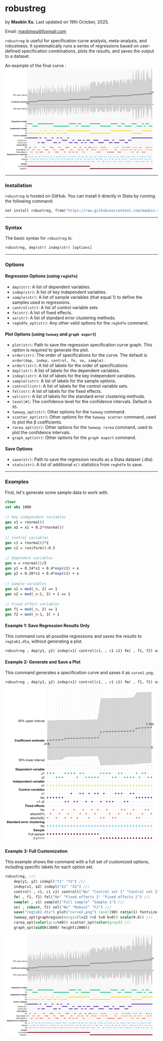 # robustreg

by **Maobin Xu**. Last updated on 19th October, 2025.

Email: maobinxu@foxmail.com

`robustreg` is useful for specification curve analysis, meta-analysis, and robustness. It systematically runs a series of regressions based on user-defined specification combinations, plots the results, and saves the output to a dataset.

An example of the final curve :
![Figure 2](fig/curve2.png)

---

### Installation

`robustreg` is hosted on GitHub. You can install it directly in Stata by running the following command:

```stata
net install robustreg, from("https://raw.githubusercontent.com/maobin-xu/robustreg/main/") replace
```

---

### Syntax

The basic syntax for `robustreg` is:

```stata
robustreg, dep(str) indep(str) [options]
```

---

### Options

#### Regression Options (using `reghdfe`)

* `dep(str)`: A list of dependent variables.
* `indep(str)`: A list of key independent variables.
* `sample(str)`: A list of sample variables (that equal 1) to define the samples used in regressions.
* `control(str)`: A list of control variable sets.
* `fe(str)`: A list of fixed effects.
* `se(str)`: A list of standard error clustering methods.
* `reghdfe_opt(str)`: Any other valid options for the `reghdfe` command.

#### Plot Options (using `twoway` and `graph export`)

* `plot(str)`: Path to save the regression specification curve graph. This option is required to generate the plot.
* `order(str)`: The order of specifications for the curve. The default is `order(dep, indep, control, fe, se, sample)`.
* `orderl(str)`: A list of labels for the order of specifications.
* `depl(str)`: A list of labels for the dependent variables.
* `indepl(str)`: A list of labels for the key independent variables.
* `samplel(str)`: A list of labels for the sample options.
* `controll(str)`: A list of labels for the control variable sets.
* `fel(str)`: A list of labels for the fixed effects.
* `sel(str)`: A list of labels for the standard error clustering methods.
* `level(#)`: The confidence level for the confidence intervals. Default is `95`.
* `twoway_opt(str)`: Other options for the `twoway` command.
* `scatter_opt(str)`: Other options for the `twoway scatter` command, used to plot the β coefficients.
* `rarea_opt(str)`: Other options for the `twoway rarea` command, used to plot the confidence intervals.
* `graph_opt(str)`: Other options for the `graph export` command.

#### Save Options

* `save(str)`: Path to save the regression results as a Stata dataset (.dta).
* `stats(str)`: A list of additional `e()` statistics from `reghdfe` to save.

---

### Examples

First, let's generate some sample data to work with.

```stata
clear
set obs 1000

// Key independent variables
gen x1 = rnormal()
gen x2 = x1 + 0.2*rnormal()

// Control variables
gen c1 = rnormal()*2
gen c2 = runiform()-0.5 

// Dependent variables
gen e = rnormal()/5
gen y1 = 0.24*x1 + 0.4*exp(c1) + e
gen y2 = 0.26*x1 + 0.4*exp(c1) + e

// Sample variables
gen s1 = mod(_n, 2) == 1
gen s2 = mod(_n-1, 3) + 1 == 1

// Fixed effect variables
gen f1 = mod(_n, 2) == 1
gen f2 = mod(_n-1, 3) + 1
```

#### Example 1: Save Regression Results Only

This command runs all possible regressions and saves the results to `regtab1.dta`, without generating a plot.

```stata
robustreg , dep(y1, y2) indep(x1) control(c1, , c1 c2) fe( , f1, f2) sample( , s1) se(robust, , f2) save("regtab1")
```

#### Example 2: Generate and Save a Plot

This command generates a specification curve and saves it as `curve1.png`.

```stata
robustreg , dep(y1, y2) indep(x1) control(c1, , c1 c2) fe( , f1, f2) sample( , s1)  plot("curve1.png") twoway_opt(graphregion(margin(l=42 r=5 t=0 b=0))) graph_opt(width(1500) height(1500))
```

![Figure 1](fig/curve1.png)

#### Example 3: Full Customization

This example shows the command with a full set of customized options, including specific labels for each option set.

```stata
robustreg, ///
    dep(y1, y2) indepl("Y1" "Y2") ///
    indep(x1, x2) indepl("X1" "X2") ///
    control( , c1, c1 c2) controll("No" "Control set 1" "Control set 2") ///
    fe( , f1, f2) fel("No" "Fixed effects 1" "Fixed effects 2") ///
    sample( , s1) samplel("Full sample" "Sample 1") ///
    se( , robust, f2) sel("No" "Robust" "F2") ///
    save("regtab2.dta") plot("curve2.png") level(90) ratio(1) fontsize(small) ///
    twoway_opt(graphregion(margin(l=22 r=5 t=0 b=0)) scale(0.6)) ///
    rarea_opt(color(gray%40)) scatter_opt(color(gray)) ///
    graph_opt(width(3000) height(2000))
```

![Figure 2](fig/curve2.png)
